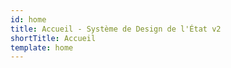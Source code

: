 ```yaml
---
id: home
title: Accueil - Système de Design de l'État v2
shortTitle: Accueil
template: home
---
```


